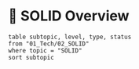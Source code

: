 # 📘 SOLID Overview

```dataview
table subtopic, level, type, status
from "01_Tech/02_SOLID"
where topic = "SOLID"
sort subtopic
```
